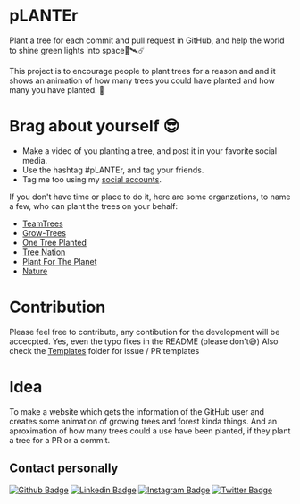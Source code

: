 # pLANTEr

Plant a tree for each commit and pull request in GitHub, and help the world to shine green lights into space🌌🛰☄

This project is to encourage people to plant trees for a reason and and it shows an animation of how many trees you could have planted and how many you have planted. 🌴

# Brag about yourself 😎
- Make a video of you planting a tree, and post it in your favorite social media.
- Use the hashtag #pLANTEr, and tag your friends.
- Tag me too using my <a href="#idea">social accounts</a>.

If you don't have time or place to do it, here are some organzations, to name a few, who can plant the trees on your behalf:
- [TeamTrees](https://teamtrees.org/)
- [Grow-Trees](https://www.grow-trees.com/)
- [One Tree Planted](https://onetreeplanted.org/)
- [Tree Nation](https://jeemain.nic.in/jeemainapp/Registration/Instruction.aspx)
- [Plant For The Planet](https://www.plant-for-the-planet.org/en/home)
- [Nature](https://www.nature.org/en-us/get-involved/how-to-help/plant-a-billion/)

# Contribution
Please feel free to contribute, any contibution for the development will be accecpted. Yes, even the typo fixes in the README (please don't😅)
Also check the <a href="/Templates">Templates</a> folder for issue / PR templates

# Idea
To make a website which gets the information of the GitHub user and creates some animation of growing trees and forest kinda things. And an aproximation of how many trees could a use have been planted, if they plant a tree for a PR or a commit.

## Contact personally
[![Github Badge](https://img.shields.io/badge/-Hiruthic-gray?style=flat-square&logo=github&logoColor=black&link=https://github.com/hiruthic2002)](https://github.com/hiruthic2002)
[![Linkedin Badge](https://img.shields.io/badge/-Hiruthic.S.S-blue?style=flat-square&logo=Linkedin&logoColor=white&link=https://www.linkedin.com/in/hiruthic-s-s/)](https://www.linkedin.com/in/hiruthic-s-s/) 
[![Instagram Badge](https://img.shields.io/badge/-hiruthicsha-red?style=flat-square&logo=instagram&logoColor=black&link=https://www.instagram.com/hiruthicsha/)](https://www.instagram.com/hiruthicsha/) 
[![Twitter Badge](https://img.shields.io/badge/-Hiruthic1-1ca0f1?style=flat-square&logo=twitter&logoColor=white&link=https://twitter.com/Hiruthic1)](https://twitter.com/Hiruthic1) 
